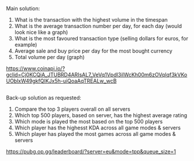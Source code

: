 Main solution:

1. What is the transaction with the highest volume in the timespan
2. What is the average transaction number per day, for each day (would look nice like a graph)
3. What is the most favoured transaction type (selling dollars for euros, for example)
4. Average sale and buy price per day for the most bought currency
5. Total volume per day (graph)

https://www.coinapi.io/?gclid=Cj0KCQiA_JTUBRD4ARIsAL7_VeVq1VpdI3iIWcKh00m6zOVqIqf3kVKoUOblxW49gkfQIKJx5h-uiQoaAqTREALw_wcB



## 

Back-up solution as requested:

1. Compare the top 3 players overall on all servers
2. Which top 500 players, based on server, has the highest average rating
3. Which mode is played the most based on the top 500 players
4. Which player has the highesst KDA across all game modes & servers
5. Which player has played the most games across all game modes & servers

https://pubg.op.gg/leaderboard/?server=eu&mode=tpp&queue_size=1
